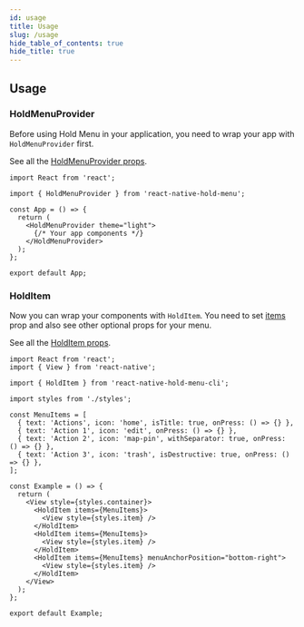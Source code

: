 ```yaml
---
id: usage
title: Usage
slug: /usage
hide_table_of_contents: true
hide_title: true
---
```


## Usage

### HoldMenuProvider

Before using Hold Menu in your application, you need to wrap your app with `HoldMenuProvider` first.

See all the [HoldMenuProvider props](/react-native-hold-menu/docs/props#holdmenuprovider).

```tsx
import React from 'react';

import { HoldMenuProvider } from 'react-native-hold-menu';

const App = () => {
  return (
    <HoldMenuProvider theme="light">
      {/* Your app components */}
    </HoldMenuProvider>
  );
};

export default App;
```

### HoldItem

Now you can wrap your components with `HoldItem`. You need to set [items](/react-native-hold-menu/docs/props#items) prop and also see other optional props for your menu.

See all the [HoldItem props](/react-native-hold-menu/docs/props#holditem).

```tsx
import React from 'react';
import { View } from 'react-native';

import { HoldItem } from 'react-native-hold-menu-cli';

import styles from './styles';

const MenuItems = [
  { text: 'Actions', icon: 'home', isTitle: true, onPress: () => {} },
  { text: 'Action 1', icon: 'edit', onPress: () => {} },
  { text: 'Action 2', icon: 'map-pin', withSeparator: true, onPress: () => {} },
  { text: 'Action 3', icon: 'trash', isDestructive: true, onPress: () => {} },
];

const Example = () => {
  return (
    <View style={styles.container}>
      <HoldItem items={MenuItems}>
        <View style={styles.item} />
      </HoldItem>
      <HoldItem items={MenuItems}>
        <View style={styles.item} />
      </HoldItem>
      <HoldItem items={MenuItems} menuAnchorPosition="bottom-right">
        <View style={styles.item} />
      </HoldItem>
    </View>
  );
};

export default Example;
```
